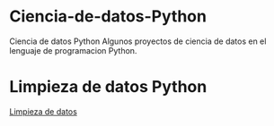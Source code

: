 # Ciencia-de-datos-Python
Ciencia de datos Python
Algunos proyectos de ciencia de datos en el lenguaje de programacion Python. 
# Limpieza de datos Python
[Limpieza de datos](https://github.com/GallegosLuna/Ciencia-de-datos-Python/blob/main/Limpieza%20de%20datos.ipynb)
